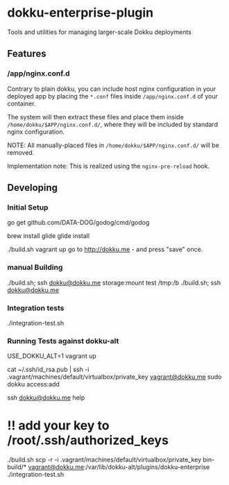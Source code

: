 # dokku-enterprise-plugin
Tools and utilities for managing larger-scale Dokku deployments


## Features

### /app/nginx.conf.d

Contrary to plain dokku, you can include host nginx configuration in your deployed
app by placing the `*.conf` files inside `/app/nginx.conf.d` of your container.

The system will then extract these files and place them inside `/home/dokku/$APP/nginx.conf.d/`,
where they will be included by standard nginx configuration.

NOTE: All manually-placed files in `/home/dokku/$APP/nginx.conf.d/` will be removed.

Implementation note: This is realized using the `nginx-pre-reload` hook.



## Developing

### Initial Setup

go get github.com/DATA-DOG/godog/cmd/godog

brew install glide
glide install

./build.sh
vagrant up
go to http://dokku.me - and press "save" once.



### manual Building
 
 ./build.sh; ssh dokku@dokku.me storage:mount test /tmp:/b
 ./build.sh; ssh dokku@dokku.me 

### Integration tests

./integration-test.sh



### Running Tests against dokku-alt

USE_DOKKU_ALT=1 vagrant up

cat ~/.ssh/id_rsa.pub | ssh -i .vagrant/machines/default/virtualbox/private_key vagrant@dokku.me sudo dokku access:add

ssh dokku@dokku.me help

# !! add your key to /root/.ssh/authorized_keys

./build.sh
scp -r -i .vagrant/machines/default/virtualbox/private_key bin-build/* vagrant@dokku.me:/var/lib/dokku-alt/plugins/dokku-enterprise
./integration-test.sh